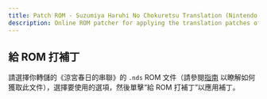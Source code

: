 ```yaml
---
title: Patch ROM - Suzumiya Haruhi No Chokuretsu Translation (Nintendo DS)
description: Online ROM patcher for applying the translation patches of Suzumiya Haruhi no Chokuretsu (The Series of Haruhi Suzumiya)
---
```


## 給 ROM 打補丁

請選擇你轉儲的《涼宮春日的串聯》的 `.nds` ROM 文件（請參閱[指南](/zh-hant/chokuretsu/guide) 以瞭解如何獲取此文件），選擇要使用的選項，然後單擊“給 ROM 打補丁”以應用補丁。